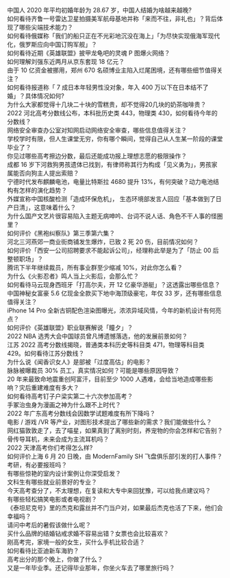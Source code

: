 中国人 2020 年平均初婚年龄为 28.67 岁，中国人结婚为啥越来越晚?  
如何看待齐鲁一号雷达卫星拍摄美军航母基地并称「来而不往，非礼也」？背后体现了哪些尖端技术能力？  
如何看待俄媒称「我们的船只正在不光彩地沉没在海上」「为尽快实现俄海军现代化，俄罗斯应向中国订购军舰」？  
如何看待近期《英雄联盟》披甲龙龟吧的灵魂 P 图爆火网络？  
如何理解刘强东近两月从京东套现 18 亿元？  
由于 10 亿资金被挪用，郑州 670 名硕博业主陷入烂尾困境，还有哪些细节值得关注？  
如何看待报道称「 7 成日本年轻男性没对象，年入 400 万以下在日本结不了婚」？具体情况如何?  
为什么大家都觉得十几块二十块的雪糕贵，却不觉得20几块的奶茶咖啡贵？  
2022 河北高考分数线公布，本科批历史类 443，物理类 430，如何看待今年的分数线？  
网络安全审查办公室对知网启动网络安全审查，哪些信息值得关注？  
学校学时有限，但人生课堂无穷，你有哪个瞬间，觉得自己从人生某一阶段的课堂毕业了？  
你见过哪些高考擦边分数，最后还能成功报上理想志愿的极限操作？  
成都  16 岁下河救狗男孩遗体已找到，有律师称其行为构成「见义勇为」，男孩家属能否向狗主人提出索赔？  
宁德时代发布麒麟电池，电量比特斯拉 4680 提升 13%，有何突破？动力电池结构有怎样的演化趋势？  
外媒宣称中国核酸检测「造成环保危机」， 生态环境部发言人回应「基本做到了日产日清」，这意味着什么？  
为什么国产文艺片很容易陷入主题无病呻吟、台词不说人话、角色不干人事的怪圈里？  
如何评价《黑袍纠察队》第三季第六集？  
河北三河燕郊一商业街商铺发生爆炸，已致 2 死 20 伤，目前情况如何？  
如何评价「西安一公司招聘要求不能起诉公司」，经理称此举是为了「防止 00 后整顿职场」？  
腾讯下半年继续裁员，所有事业群至少缩减 10%，对此你怎么看？  
为什么《火影忍者》鸣人当上火影后，会那么忙？  
如何看待马云现身西班牙「打高尔夫，开 12 亿豪华游艇」？这透露出哪些信息？  
中国神秘女富豪 5.6 亿现金全款买下地中海顶级豪宅，年仅 33 岁，还有哪些信息值得关注？  
iPhone 14 Pro 全新古铜配色渲染图曝光，浓浓异域风情，今年的新机设计有何亮点？  
如何评价《英雄联盟》职业联赛解说「瞳夕」？  
2022 NBA 选秀大会中国球员曾凡博遗憾落选，他的发展前景如何？  
江苏 2022 高考分数线揭晓，普通类本科历史等科目类 471，物理等科目类 429。如何看待江苏分数线？  
为什么说《闻香识女人》是部被「过度高估」的电影？  
脉脉被曝裁员 30% 员工，真实情况如何？可能是哪些原因导致？  
20 年来最致命地震重创阿富汗，目前至少 1000 人遇难，会给当地造成哪些影响？灾后重建难度有多大？  
如何看待高考钉子户梁实第二十六次参加高考？  
手冢治虫身为漫画之神为什么跟不上时代？  
2022 年广东高考分数线会因数学试题难度有所下降吗？  
电影 / 游戏 /VR 等产业，对图形技术提出了哪些新的需求？我们能做些什么？  
网红猫敦敦走了，去了喵星，如果真到了离别时刻，养宠物的你会怎样和它告别？  
骨传导耳机，未来会成为主流耳机吗？  
2022 天津高考你们考得怎么样?  
如何评价上海 6 月 20 日晚，由 ModernFamily SH 飞盘俱乐部引发的打人事件？  
考研，有必要报班吗？  
有哪些惊艳的室内设计案例让你深受启发？  
文科生有哪些就业前景好的专业？  
今天高考查分了，不太理想，在复读和大专中来回犹豫，可以给我点建议吗？  
有哪些轻松搞笑电影或者电视剧？  
《泰坦尼克号》里的杰克和露丝并不门当户对，如果最后杰克也活了下来，他们会幸福吗？  
请问中考后的暑假该做什么呢？  
买什么品牌的结婚钻戒求婚不容易出错？女票也会比较喜欢？  
刚高考完，家境一般的女生，买什么手机比较合适？  
如何看待比亚迪新车海豹？  
高考出分的那个晚上，你做了什么？  
又是一年毕业季。还记得毕业那年，你坐火车去了哪里旅行吗？  
